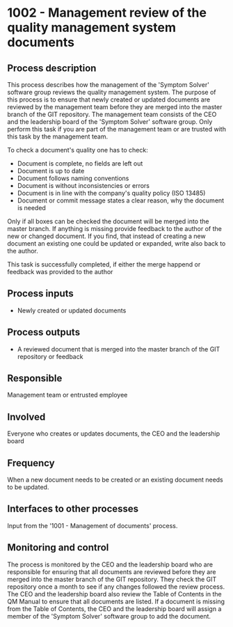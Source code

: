 # 1002 - Management review of the quality management system documents

## Process description
This process describes how the management of the 'Symptom Solver' software group reviews the quality management system. The purpose of this process is to ensure that newly created or updated documents are reviewed by the management team before they are merged into the master branch of the GIT repository. The management team consists of the CEO and the leadership board of the 'Symptom Solver' software group. Only perform this task if you are part of the management team or are trusted with this task by the management team.

To check a document's quality one has to check:
* Document is complete, no fields are left out
* Document is up to date
* Document follows naming conventions
* Document is without inconsistencies or errors
* Document is in line with the company's quality policy (ISO 13485)
* Document or commit message states a clear reason, why the document is needed

Only if all boxes can be checked the document will be merged into the master branch. If anything is missing provide feedback to the author of the new or changed document. If you find, that instead of creating a new document an existing one could be updated or expanded, write also back to the author.

This task is successfully completed, if either the merge happend or feedback was provided to the author
## Process inputs
* Newly created or updated documents

## Process outputs
* A reviewed document that is merged into the master branch of the GIT repository or feedback 

## Responsible
Management team or entrusted employee

## Involved
Everyone who creates or updates documents, the CEO and the leadership board

## Frequency
When a new document needs to be created or an existing document needs to be updated.

## Interfaces to other processes
Input from the '1001 - Management of documents' process.

## Monitoring and control
The process is monitored by the CEO and the leadership board who are responsible for ensuring that all documents are reviewed before they are merged into the master branch of the GIT repository. They check the GIT repository once a month to see if any changes followed the review process. The CEO and the leadership board also review the Table of Contents in the QM Manual to ensure that all documents are listed. If a document is missing from the Table of Contents, the CEO and the leadership board will assign a member of the 'Symptom Solver' software group to add the document.
